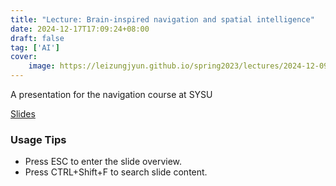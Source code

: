 ```yaml
---
title: "Lecture: Brain-inspired navigation and spatial intelligence"
date: 2024-12-17T17:09:24+08:00
draft: false
tag: ['AI']
cover:
    image: https://leizungjyun.github.io/spring2023/lectures/2024-12-09-brain-inspired/rosenblatt.png
---
```


A presentation for the navigation course at SYSU

[Slides](https://leizungjyun.github.io/spring2023/lectures/2024-12-09.html)

### Usage Tips
- Press ESC to enter the slide overview.
- Press CTRL+Shift+F to search slide content.